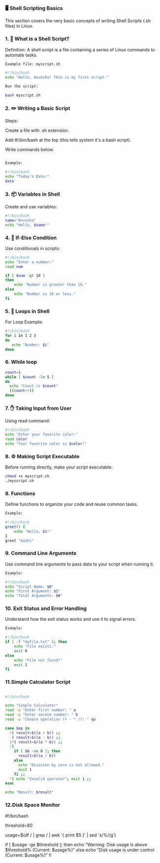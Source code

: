  ### 🖥️ Shell Scripting Basics

This section covers the very basic concepts of writing Shell Scripts (.sh files) in Linux.


 ### 1. 📝 What is a Shell Script?

Definition:
A shell script is a file containing a series of Linux commands to automate tasks.
 ``` bash
Example file: myscript.sh

#!/bin/bash
echo "Hello, Anvesha! This is my first script."

Run the script:

bash myscript.sh
```

### 2.  ✏️ Writing a Basic Script

Steps:

Create a file with .sh extension.

Add #!/bin/bash at the top (this tells system it's a bash script).

Write commands below.

```bash

Example:

#!/bin/bash
echo "Today's Date:"
date
```

### 3. 📦 Variables in Shell

Create and use variables:
```bash
#!/bin/bash
name="Anvesha"
echo "Hello, $name!"

```

### 4. 🔄 If-Else Condition

Use conditionals in scripts:


```bash
#!/bin/bash
echo "Enter a number:"
read num

if [ $num -gt 10 ]
then
    echo "Number is greater than 10."
else
    echo "Number is 10 or less."
fi
```


### 5. 🔁 Loops in Shell

For Loop Example:
 ```bash
#!/bin/bash
for i in 1 2 3
do
    echo "Number: $i"
done
```


### 6. While loop

```bash
count=1
while [ $count -le 5 ]
do
  echo "Count is $count"
  ((count++))
done

```
### 7. ✋ Taking Input from User

Using read command:
```bash
#!/bin/bash
echo "Enter your favorite color:"
read color
echo "Your favorite color is $color!"
```

### 8. ⚙️ Making Script Executable

Before running directly, make your script executable:
```bash
chmod +x myscript.sh
./myscript.sh
```

### 8. Functions

Define functions to organize your code and reuse common tasks.

```bash
Example:

#!/bin/bash
greet() {
    echo "Hello, $1!"
}
greet "Aashi"
```

### 9. Command Line Arguments

 Use command line arguments to pass data to your script when running it.

```bash
Example:

#!/bin/bash
echo "Script Name: $0"
echo "First Argument: $1"
echo "Total Arguments: $#"
```

### 10. Exit Status and Error Handling

Understand how the exit status works and use it to signal errors.

```bash
Example:

#!/bin/bash
if [ -f "myfile.txt" ]; then
    echo "File exists."
    exit 0
else
    echo "File not found!"
    exit 1
fi
```

### 11.Simple Calculator Script

```bash

#!/bin/bash

echo "Simple Calculator"
read -p "Enter first number: " a
read -p "Enter second number: " b
read -p "Choose operation (+ - * /): " op

case $op in
  +) result=$((a + b)) ;;
  -) result=$((a - b)) ;;
  \*) result=$((a * b)) ;;
  /) 
    if [ $b -ne 0 ]; then
      result=$((a / b))
    else
      echo "Division by zero is not allowed."
      exit 1
    fi ;;
  *) echo "Invalid operator"; exit 1 ;;
esac

echo "Result: $result"
```


### 12.Disk Space Monitor

#!/bin/bash

threshold=80

usage=$(df / | grep / | awk '{ print $5 }' | sed 's/%//g')

if [ $usage -ge $threshold ]; then
  echo "Warning: Disk usage is above $threshold% (Current: $usage%)"
else
  echo "Disk usage is under control (Current: $usage%)"
fi
